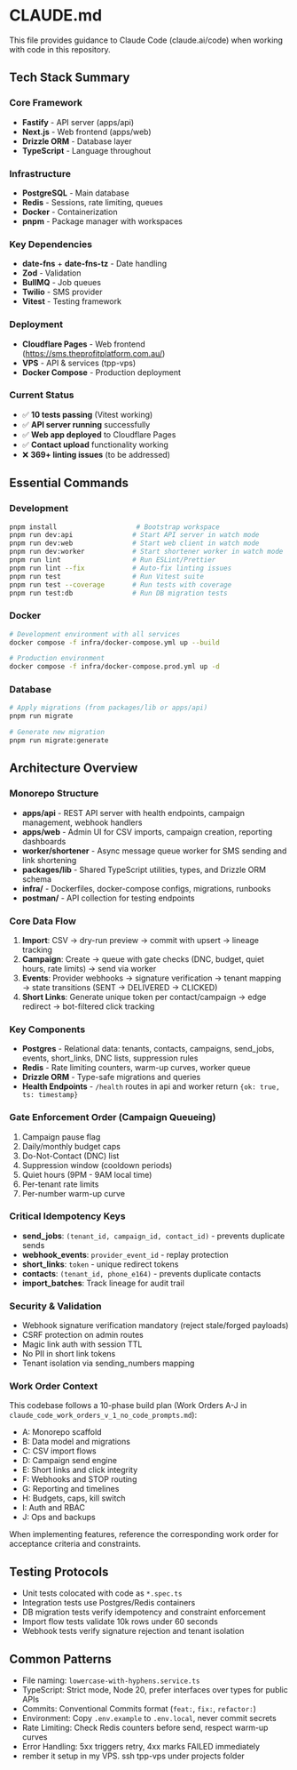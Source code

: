 # CLAUDE.md

This file provides guidance to Claude Code (claude.ai/code) when working with code in this repository.

## Tech Stack Summary

### Core Framework
- **Fastify** - API server (apps/api)
- **Next.js** - Web frontend (apps/web)
- **Drizzle ORM** - Database layer
- **TypeScript** - Language throughout

### Infrastructure
- **PostgreSQL** - Main database
- **Redis** - Sessions, rate limiting, queues
- **Docker** - Containerization
- **pnpm** - Package manager with workspaces

### Key Dependencies
- **date-fns** + **date-fns-tz** - Date handling
- **Zod** - Validation
- **BullMQ** - Job queues
- **Twilio** - SMS provider
- **Vitest** - Testing framework

### Deployment
- **Cloudflare Pages** - Web frontend (https://sms.theprofitplatform.com.au/)
- **VPS** - API & services (tpp-vps)
- **Docker Compose** - Production deployment

### Current Status
- ✅ **10 tests passing** (Vitest working)
- ✅ **API server running** successfully
- ✅ **Web app deployed** to Cloudflare Pages
- ✅ **Contact upload** functionality working
- ❌ **369+ linting issues** (to be addressed)

## Essential Commands

### Development
```bash
pnpm install                    # Bootstrap workspace
pnpm run dev:api               # Start API server in watch mode
pnpm run dev:web               # Start web client in watch mode
pnpm run dev:worker            # Start shortener worker in watch mode
pnpm run lint                  # Run ESLint/Prettier
pnpm run lint --fix            # Auto-fix linting issues
pnpm run test                  # Run Vitest suite
pnpm run test --coverage       # Run tests with coverage
pnpm run test:db               # Run DB migration tests
```

### Docker
```bash
# Development environment with all services
docker compose -f infra/docker-compose.yml up --build

# Production environment
docker compose -f infra/docker-compose.prod.yml up -d
```

### Database
```bash
# Apply migrations (from packages/lib or apps/api)
pnpm run migrate

# Generate new migration
pnpm run migrate:generate
```

## Architecture Overview

### Monorepo Structure
- **apps/api** - REST API server with health endpoints, campaign management, webhook handlers
- **apps/web** - Admin UI for CSV imports, campaign creation, reporting dashboards
- **worker/shortener** - Async message queue worker for SMS sending and link shortening
- **packages/lib** - Shared TypeScript utilities, types, and Drizzle ORM schema
- **infra/** - Dockerfiles, docker-compose configs, migrations, runbooks
- **postman/** - API collection for testing endpoints

### Core Data Flow
1. **Import**: CSV → dry-run preview → commit with upsert → lineage tracking
2. **Campaign**: Create → queue with gate checks (DNC, budget, quiet hours, rate limits) → send via worker
3. **Events**: Provider webhooks → signature verification → tenant mapping → state transitions (SENT → DELIVERED → CLICKED)
4. **Short Links**: Generate unique token per contact/campaign → edge redirect → bot-filtered click tracking

### Key Components
- **Postgres** - Relational data: tenants, contacts, campaigns, send_jobs, events, short_links, DNC lists, suppression rules
- **Redis** - Rate limiting counters, warm-up curves, worker queue
- **Drizzle ORM** - Type-safe migrations and queries
- **Health Endpoints** - `/health` routes in api and worker return `{ok: true, ts: timestamp}`

### Gate Enforcement Order (Campaign Queueing)
1. Campaign pause flag
2. Daily/monthly budget caps
3. Do-Not-Contact (DNC) list
4. Suppression window (cooldown periods)
5. Quiet hours (9PM - 9AM local time)
6. Per-tenant rate limits
7. Per-number warm-up curve

### Critical Idempotency Keys
- **send_jobs**: `(tenant_id, campaign_id, contact_id)` - prevents duplicate sends
- **webhook_events**: `provider_event_id` - replay protection
- **short_links**: `token` - unique redirect tokens
- **contacts**: `(tenant_id, phone_e164)` - prevents duplicate contacts
- **import_batches**: Track lineage for audit trail

### Security & Validation
- Webhook signature verification mandatory (reject stale/forged payloads)
- CSRF protection on admin routes
- Magic link auth with session TTL
- No PII in short link tokens
- Tenant isolation via sending_numbers mapping

### Work Order Context
This codebase follows a 10-phase build plan (Work Orders A-J in `claude_code_work_orders_v_1_no_code_prompts.md`):
- A: Monorepo scaffold
- B: Data model and migrations
- C: CSV import flows
- D: Campaign send engine
- E: Short links and click integrity
- F: Webhooks and STOP routing
- G: Reporting and timelines
- H: Budgets, caps, kill switch
- I: Auth and RBAC
- J: Ops and backups

When implementing features, reference the corresponding work order for acceptance criteria and constraints.

## Testing Protocols
- Unit tests colocated with code as `*.spec.ts`
- Integration tests use Postgres/Redis containers
- DB migration tests verify idempotency and constraint enforcement
- Import flow tests validate 10k rows under 60 seconds
- Webhook tests verify signature rejection and tenant isolation

## Common Patterns
- File naming: `lowercase-with-hyphens.service.ts`
- TypeScript: Strict mode, Node 20, prefer interfaces over types for public APIs
- Commits: Conventional Commits format (`feat:`, `fix:`, `refactor:`)
- Environment: Copy `.env.example` to `.env.local`, never commit secrets
- Rate Limiting: Check Redis counters before send, respect warm-up curves
- Error Handling: 5xx triggers retry, 4xx marks FAILED immediately
- rember it setup in my VPS. ssh tpp-vps under projects folder
